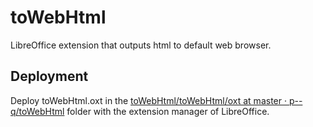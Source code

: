 # toWebHtml

LibreOffice extension that outputs html to default web browser.

## Deployment

Deploy toWebHtml.oxt in the <a href="https://github.com/p--q/toWebHtml/tree/master/toWebHtml/oxt">toWebHtml/toWebHtml/oxt at master · p--q/toWebHtml</a> folder with the extension manager of LibreOffice.

